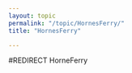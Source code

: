 ```yaml
---
layout: topic
permalink: "/topic/HornesFerry/"
title: "HornesFerry"

---
```


#REDIRECT HorneFerry
